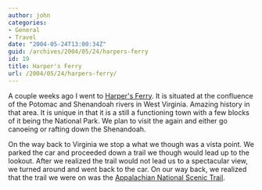 ```yaml
---
author: john
categories:
- General
- Travel
date: "2004-05-24T13:00:34Z"
guid: /archives/2004/05/24/harpers-ferry
id: 19
title: Harper's Ferry
url: /2004/05/24/harpers-ferry/
---
```


A couple weeks ago I went to [Harper's Ferry](http://www.nps.gov/hafe/). It is situated at the confluence of the Potomac and Shenandoah rivers in West Virginia. Amazing history in that area. It is unique in that it is a still a functioning town with a few blocks of it being the National Park. We plan to visit the again and either go canoeing or rafting down the Shenandoah.

On the way back to Virginia we stop a what we though was a vista point. We parked the car and proceeded down a trail we though would lead up to the lookout. After we realized the trail would not lead us to a spectacular view, we turned around and went back to the car. On our way back, we realized that the trail we were on was the [Appalachian National Scenic Trail](http://www.nps.gov/appa/).
